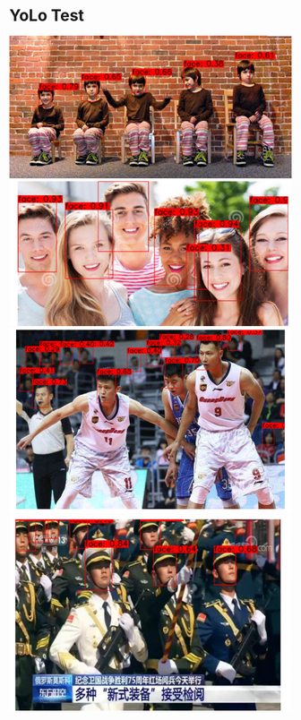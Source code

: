 # YoLo Test

![image](https://github.com/bladesaber/YoLoSerirs_Project/blob/master/picture/detect1.PNG) 
![image](https://github.com/bladesaber/YoLoSerirs_Project/blob/master/picture/detect6.PNG) 
![image](https://github.com/bladesaber/YoLoSerirs_Project/blob/master/picture/detect7.PNG) 
![image](https://github.com/bladesaber/YoLoSerirs_Project/blob/master/picture/detect8.PNG) 